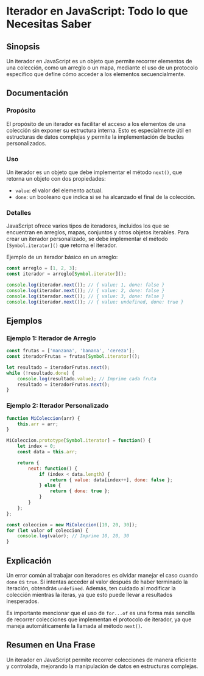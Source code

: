 <!--
Meta Description: # Iterador en JavaScript: Todo lo que Necesitas Saber ## Sinopsis Un iterador en JavaScript es un objeto que permite recorrer elementos de una colecci...
Meta Keywords: iterador, que, next, done, javascript
-->

# Iterador en JavaScript: Todo lo que Necesitas Saber

## Sinopsis
Un iterador en JavaScript es un objeto que permite recorrer elementos de una colección, como un arreglo o un mapa, mediante el uso de un protocolo específico que define cómo acceder a los elementos secuencialmente.

## Documentación
### Propósito
El propósito de un iterador es facilitar el acceso a los elementos de una colección sin exponer su estructura interna. Esto es especialmente útil en estructuras de datos complejas y permite la implementación de bucles personalizados.

### Uso
Un iterador es un objeto que debe implementar el método `next()`, que retorna un objeto con dos propiedades:
- `value`: el valor del elemento actual.
- `done`: un booleano que indica si se ha alcanzado el final de la colección.

### Detalles
JavaScript ofrece varios tipos de iteradores, incluidos los que se encuentran en arreglos, mapas, conjuntos y otros objetos iterables. Para crear un iterador personalizado, se debe implementar el método `[Symbol.iterator]()` que retorna el iterador.

Ejemplo de un iterador básico en un arreglo:
```javascript
const arreglo = [1, 2, 3];
const iterador = arreglo[Symbol.iterator]();

console.log(iterador.next()); // { value: 1, done: false }
console.log(iterador.next()); // { value: 2, done: false }
console.log(iterador.next()); // { value: 3, done: false }
console.log(iterador.next()); // { value: undefined, done: true }
```

## Ejemplos
### Ejemplo 1: Iterador de Arreglo
```javascript
const frutas = ['manzana', 'banana', 'cereza'];
const iteradorFrutas = frutas[Symbol.iterator]();

let resultado = iteradorFrutas.next();
while (!resultado.done) {
    console.log(resultado.value); // Imprime cada fruta
    resultado = iteradorFrutas.next();
}
```

### Ejemplo 2: Iterador Personalizado
```javascript
function MiColeccion(arr) {
    this.arr = arr;
}

MiColeccion.prototype[Symbol.iterator] = function() {
    let index = 0;
    const data = this.arr;

    return {
        next: function() {
            if (index < data.length) {
                return { value: data[index++], done: false };
            } else {
                return { done: true };
            }
        }
    };
};

const coleccion = new MiColeccion([10, 20, 30]);
for (let valor of coleccion) {
    console.log(valor); // Imprime 10, 20, 30
}
```

## Explicación
Un error común al trabajar con iteradores es olvidar manejar el caso cuando `done` es `true`. Si intentas acceder al valor después de haber terminado la iteración, obtendrás `undefined`. Además, ten cuidado al modificar la colección mientras la iteras, ya que esto puede llevar a resultados inesperados.

Es importante mencionar que el uso de `for...of` es una forma más sencilla de recorrer colecciones que implementan el protocolo de iterador, ya que maneja automáticamente la llamada al método `next()`.

## Resumen en Una Frase
Un iterador en JavaScript permite recorrer colecciones de manera eficiente y controlada, mejorando la manipulación de datos en estructuras complejas.